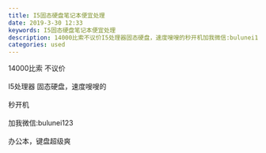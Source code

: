 ```yaml
---
title: I5固态硬盘笔记本便宜处理
date: 2019-3-30 12:33
keywords: I5固态硬盘笔记本便宜处理
description: 14000比索不议价I5处理器固态硬盘，速度嗖嗖的秒开机加我微信:bulunei123办公本，键盘超级爽
categories: used
---
```

<td class="t_f" id="postmessage_3345629">

14000比索 不议价<br/>
<br/>
I5处理器 固态硬盘，速度嗖嗖的<br/>
<br/>
秒开机<br/>
<br/>
加我微信:bulunei123<br/>
<br/>
办公本，键盘超级爽<br/>
</td>
